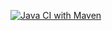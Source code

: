 [![Java CI with Maven](https://github.com/SanghamitraBhowmick1993/cucumberjavaarchitecture/actions/workflows/e2eflow.yml/badge.svg)](https://github.com/SanghamitraBhowmick1993/cucumberjavaarchitecture/actions/workflows/e2eflow.yml)
